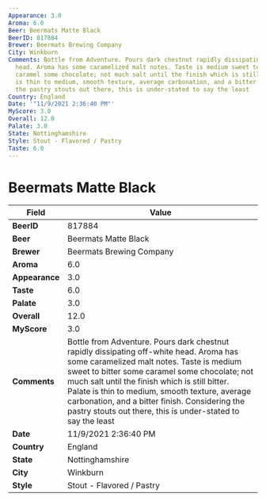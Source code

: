 ```yaml
---
Appearance: 3.0
Aroma: 6.0
Beer: Beermats Matte Black
BeerID: 817884
Brewer: Beermats Brewing Company
City: Winkburn
Comments: Bottle from Adventure. Pours dark chestnut rapidly dissipating off-white
  head. Aroma has some caramelized malt notes. Taste is medium sweet to bitter some
  caramel some chocolate; not much salt until the finish which is still bitter. Palate
  is thin to medium, smooth texture, average carbonation, and a bitter finish. Considering
  the pastry stouts out there, this is under-stated to say the least
Country: England
Date: '"11/9/2021 2:36:40 PM"'
MyScore: 3.0
Overall: 12.0
Palate: 3.0
State: Nottinghamshire
Style: Stout - Flavored / Pastry
Taste: 6.0
---
```


# Beermats Matte Black

| Field         | Value |
|---------------|-------|
| **BeerID** | 817884 |
| **Beer** | Beermats Matte Black |
| **Brewer** | Beermats Brewing Company |
| **Aroma** | 6.0 |
| **Appearance** | 3.0 |
| **Taste** | 6.0 |
| **Palate** | 3.0 |
| **Overall** | 12.0 |
| **MyScore** | 3.0 |
| **Comments** | Bottle from Adventure. Pours dark chestnut rapidly dissipating off-white head. Aroma has some caramelized malt notes. Taste is medium sweet to bitter some caramel some chocolate; not much salt until the finish which is still bitter. Palate is thin to medium, smooth texture, average carbonation, and a bitter finish. Considering the pastry stouts out there, this is under-stated to say the least |
| **Date** | 11/9/2021 2:36:40 PM |
| **Country** | England |
| **State** | Nottinghamshire |
| **City** | Winkburn |
| **Style** | Stout - Flavored / Pastry |
